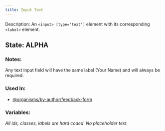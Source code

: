 ```yaml
---
title: Input Text
---
```

Description: An `<input> [type='text']`  element with its corresponding `<label>` element.

## State: ALPHA

### Notes:
Any text input field will have the same label (Your Name) and will always be required.

### Used In:
- [@organisms/by-author/feedback-form](/?p=organisms-feedback-form)

### Variables:
_All ids, classes, labels are hard coded. No placeholder text._
